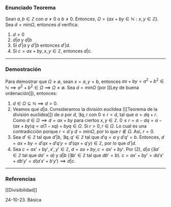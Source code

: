 ### Enunciado Teorema

Sean $a,b \in \mathbb{Z}$ con $a \not = 0$ o $b \not = 0$. Entonces, $\Omega = \{ax + by \in \mathbb{N}: x,y \in \mathbb{Z}\}$. Sea $d = min\Omega$, entonces $d$ verifica:
1. $d > 0$
2. $d | a$ y $d|b$
3. Si $d'|a$ y $d'|b$ entonces $d'|d$.
4. Si $c = ax + by, x, y \in \mathbb{Z}$, entonces $d |c$.

---
### Demostración

Para demostrar que $\Omega \not = \emptyset$, sean $x = a, y = b$, entonces $ax + by = a^2 + b^2 \in \mathbb{N} \implies a^2 + b^2 \in \Omega \implies \Omega \not = \emptyset$. Sea $d = min\Omega$ (por [[Ley de buena ordenación]]), entonces:
1.  $d \in \Omega \subseteq \mathbb{N} \implies d > 0$.
2. Veamos que $d|a$. Consideramos la división euclídea ([[Teorema de la división euclídea]]) de $a$ por $d$, $\exists q, r$ con $0\le r < d$, tal que $a = dq + r$. Como $d \in \Omega \implies d = ax + by$ para ciertos $x,y \in \mathbb{Z}$. $0 \le r = a - dq = a - (ax + by)q = a(1-xq) +byq \in \Omega$. Si $r > 0, r \in \Omega$. Lo cual es una contradicción porque $r < d$ y $d = min \Omega$, por lo que $r \not \in \Omega$. Así, $r = 0$.
3. Sea $d' \in \mathbb{Z}$ tal que $d'|b$, $\exists q, q' \in \mathbb{Z}$ tal que $d'q = a$ y $d'q' = b$. Entonces, $d = ax + by = d'qx + d'q'y = d'(qx+q'y) \in \mathbb{Z}$, por lo que $d'|d$.
4. Sea $c = ax' + by', x', y' \in \mathbb{Z}$, $d = ax + by, c = ax' + by'$. Por (2), $d | a$ ($\exists a' \in \mathbb{Z}$ tal que $da' = a$) y $d|b$ ($\exists b' \in \mathbb{Z}$ tal que $db' = b$). $c = ax' + by' = da'x' +db'y' = d(a'x' + b'y') \implies d | c$.

---
### Referencias

[[Divisibilidad]]

24-10-23. Básica